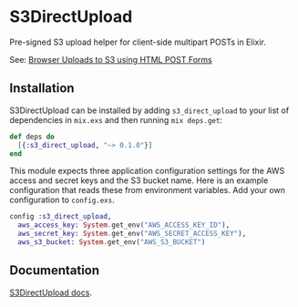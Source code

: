# S3DirectUpload

Pre-signed S3 upload helper for client-side multipart POSTs in Elixir.

See: [Browser Uploads to S3 using HTML POST Forms](https://aws.amazon.com/articles/1434/)

## Installation

S3DirectUpload can be installed by adding `s3_direct_upload` to your
list of dependencies in `mix.exs` and then running `mix deps.get`:

```elixir
def deps do
  [{:s3_direct_upload, "~> 0.1.0"}]
end
```

This module expects three application configuration settings for the
AWS access and secret keys and the S3 bucket name. Here is an
example configuration that reads these from environment
variables. Add your own configuration to `config.exs`.

```elixir
config :s3_direct_upload,
  aws_access_key: System.get_env("AWS_ACCESS_KEY_ID"),
  aws_secret_key: System.get_env("AWS_SECRET_ACCESS_KEY"),
  aws_s3_bucket: System.get_env("AWS_S3_BUCKET")

```

## Documentation

[S3DirectUpload docs](https://hexdocs.pm/s3_direct_upload).
